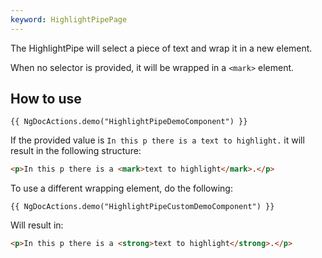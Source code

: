 ```yaml
---
keyword: HighlightPipePage
---
```


The HighlightPipe will select a piece of text and wrap it in a new element.

When no selector is provided, it will be wrapped in a `<mark>` element.

## How to use

    {{ NgDocActions.demo("HighlightPipeDemoComponent") }}

If the provided value is `In this p there is a text to highlight.` it will result in the following structure:

```html
<p>In this p there is a <mark>text to highlight</mark>.</p>
```

To use a different wrapping element, do the following:

    {{ NgDocActions.demo("HighlightPipeCustomDemoComponent") }}

Will result in:

```html
<p>In this p there is a <strong>text to highlight</strong>.</p>
```
